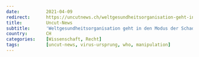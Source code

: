```yaml
---
date:          2021-04-09
redirect:      https://uncutnews.ch/weltgesundheitsorganisation-geht-in-den-modus-der-schadensbegrenzung-ueber/
title:         Uncut-News
subtitle:      'Weltgesundheitsorganisation geht in den Modus der Schadensbegrenzung über'
country:       CH
categories:    [Wissenschaft, Recht]
tags:          [uncut-news, virus-ursprung, who, manipulation]
---
```

